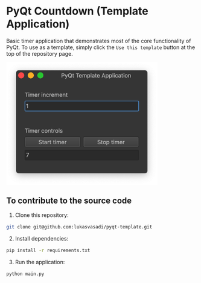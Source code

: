 # PyQt Countdown (Template Application)

Basic timer application that demonstrates most of the core functionality of PyQt. To use as a template, simply click the `Use this template` button at the top of the repository page.

<img src="images/pyqt-template-app.png" alt="PyQt application window" width="400px" align="center"/>

## To contribute to the source code

1. Clone this repository:

```bash
git clone git@github.com:lukasvasadi/pyqt-template.git
```

2. Install dependencies:

```bash
pip install -r requirements.txt
```

3. Run the application:

```bash
python main.py
```
